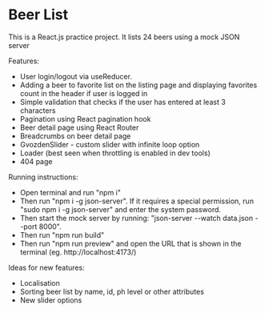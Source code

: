 # Beer List

This is a React.js practice project.
It lists 24 beers using a mock JSON server

Features:

- User login/logout via useReducer.
- Adding a beer to favorite list on the listing page and displaying favorites count in the header if user is logged in
- Simple validation that checks if the user has entered at least 3 characters
- Pagination using React pagination hook
- Beer detail page using React Router
- Breadcrumbs on beer detail page
- GvozdenSlider - custom slider with infinite loop option
- Loader (best seen when throttling is enabled in dev tools)
- 404 page

Running instructions:

- Open terminal and run "npm i"
- Then run "npm i -g json-server". If it requires a special permission, run "sudo npm i -g json-server" and enter the system password.
- Then start the mock server by running: "json-server --watch data.json --port 8000".
- Then run "npm run build"
- Then run "npm run preview" and open the URL that is shown in the terminal (eg. http://localhost:4173/)

Ideas for new features:

- Localisation
- Sorting beer list by name, id, ph level or other attributes
- New slider options
